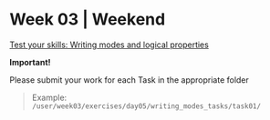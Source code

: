 # Week 03 | Weekend

  [Test your skills: Writing modes and logical properties](/curriculum/TBP/week03/exercises/writing_modes_tasks/index.md)

  **Important!**

  Please submit your work for each Task in the appropriate folder

  > Example: `/user/week03/exercises/day05/writing_modes_tasks/task01/`
